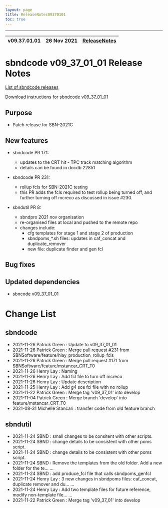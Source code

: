 ```yaml
---
layout: page
title: ReleaseNotes09370101
toc: true
---
```


-----------------------------------------------------------------------------
| v09.37.01.01 | 26 Nov 2021 | [ReleaseNotes](ReleaseNotes09370101.html) |
| --- | --- | --- |



sbndcode v09_37_01_01 Release Notes
=======================================================================================

[List of sbndcode releases](List_of_SBND_code_releases.html)

Download instructions for [sbndcode v09_37_01_01](http://scisoft.fnal.gov/scisoft/bundles/sbnd/v09_37_01_01/sbndcode-v09_37_01_01.html)

Purpose
---------------------------------------------------

* Patch release for SBN-2021C

New features
---------------------------------------------------

* sbndcode PR 171:
  * updates to the CRT hit - TPC track matching algorithm
  * details can be found in docdb 22851

* sbndcode PR 231:
  * rollup fcls for SBN-2021C testing 
  * this PR adds the fcls required to test rollup being turned off, and further turning off mcreco as discussed in issue #230.

* sbndutil PR 8:
  * sbndpro 2021 nov organisation
  * re-organised files at local and pushed to the remote repo
  * changes include:
    * cfg templates for stage 1 and stage 2 of production
    * sbndpoms_*.sh files: updates in caf_concat and duplicate_remover
    * new file: duplicate finder and gen fcl

Bug fixes
---------------------------------------------------

Updated dependencies
---------------------------------------------------

* sbncode v09_37_01_01

Change List
==========================================

sbndcode
---------------------------------------------------

* 2021-11-26  Patrick Green : Update to v09_37_01_01
* 2021-11-26  Patrick Green : Merge pull request #231 from SBNSoftware/feature/hlay_production_rollup_fcls
* 2021-11-26  Patrick Green : Merge pull request #171 from SBNSoftware/feature/mstancar_CRT_T0
* 2021-11-26  Henry Lay : Naming
* 2021-11-26  Henry Lay : Add fcl file to turn off mcreco
* 2021-11-26  Henry Lay : Update description
* 2021-11-25  Henry Lay : Add g4 sce fcl file with no rollup
* 2021-11-22  Patrick Green : Merge tag 'v09_37_01' into develop
* 2021-11-04  Patrick Green : Merge branch 'develop' into feature/mstancar_CRT_T0
* 2021-08-31  Michelle Stancari : transfer code from old feature branch

sbndutil
---------------------------------------------------

* 2021-11-24  SBND : small changes to be consitent with other scripts.
* 2021-11-24  SBND : change details to be consistent with other poms script.
* 2021-11-24  SBND : change details to be consistent with other poms script.
* 2021-11-24  SBND : Remove the templates from the old folder. Add a new folder for the te… …
* 2021-11-24  SBND : add produce_fcl file that calls sbndpoms_genfcl
* 2021-11-24  Henry Lay : 3 new changes in sbndpoms files: caf_concat, duplicate remover and du… …
* 2021-11-24  Henry Lay : Add two template files for future reference, modify non-template file… …
* 2021-11-22  Patrick Green : Merge tag 'v09_37_01' into develop
